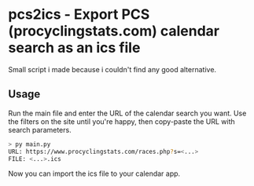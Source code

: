 # pcs2ics - Export PCS (procyclingstats.com) calendar search as an ics file

Small script i made because i couldn't find any good alternative.

## Usage
Run the main file and enter the URL of the  calendar search you want. Use the filters on the site until you're happy, then copy-paste the URL with search parameters.

```sh
> py main.py
URL: https://www.procyclingstats.com/races.php?s=<...>
FILE: <...>.ics
```

Now you can import the ics file to your calendar app.
